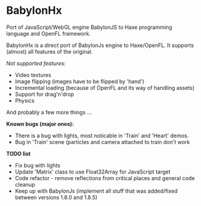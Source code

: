 BabylonHx
=========

Port of JavaScript/WebGL engine BabylonJS to Haxe programming language and OpenFL framework.

BabylonHx is a direct port of BabylonJs engine to Haxe/OpenFL. 
It supports (almost) all features of the original.

<i>Not supported features:</i>

<ul>
  <li>Video textures</li>
  <li>Image flipping (images have to be flipped by 'hand')</li>
  <li>Incremental loading (because of OpenFL and its way of handling assets)</li>
  <li>Support for drag'n'drop</li>
  <li>Physics</li>
</ul>

And probably a few more things ...

<b>Known bugs (major ones):</b>
<ul>
  <li>There is a bug with lights, most noticable in 'Train' and 'Heart' demos.</li>
  <li>Bug in 'Train' scene (particles and camera attached to train don't work</li>
</ul>

<b>TODO list</b>
<ul>
  <li>Fix bug with lights</li>
  <li>Update 'Matrix' class to use Float32Array for JavaScript target</li>
  <li>Code refactor - remove reflections from critical places and general code cleanup</li>
  <li>Keep up with BabylonJs (implement all stuff that was added/fixed between versions 1.8.0 and 1.8.5)</li>
</ul>

